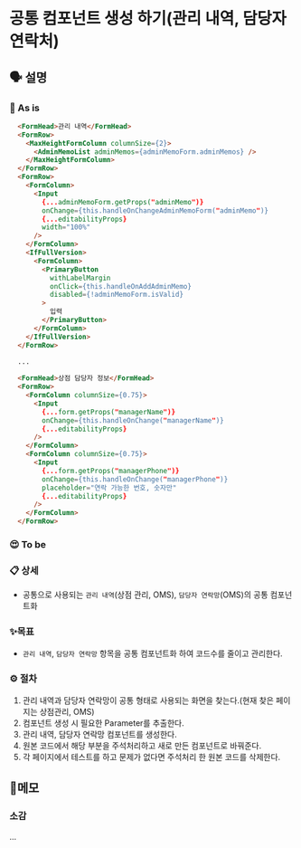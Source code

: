 # 공통 컴포넌트 생성 하기(관리 내역, 담당자 연락처)

## **🗣 설명**

### **🧐 As is**

```html
  <FormHead>관리 내역</FormHead>
  <FormRow>
    <MaxHeightFormColumn columnSize={2}>
      <AdminMemoList adminMemos={adminMemoForm.adminMemos} />
    </MaxHeightFormColumn>
  </FormRow>
  <FormRow>
    <FormColumn>
      <Input
        {...adminMemoForm.getProps("adminMemo")}
        onChange={this.handleOnChangeAdminMemoForm("adminMemo")}
        {...editabilityProps}
        width="100%"
      />
    </FormColumn>
    <IfFullVersion>
      <FormColumn>
        <PrimaryButton
          withLabelMargin
          onClick={this.handleOnAddAdminMemo}
          disabled={!adminMemoForm.isValid}
        >
          입력
        </PrimaryButton>
      </FormColumn>
    </IfFullVersion>
  </FormRow>

  ...
  
  <FormHead>상점 담당자 정보</FormHead>
  <FormRow>
    <FormColumn columnSize={0.75}>
      <Input
        {...form.getProps("managerName")}
        onChange={this.handleOnChange("managerName")}
        {...editabilityProps}
      />
    </FormColumn>
    <FormColumn columnSize={0.75}>
      <Input
        {...form.getProps("managerPhone")}
        onChange={this.handleOnChange("managerPhone")}
        placeholder="연락 가능한 번호, 숫자만"
        {...editabilityProps}
      />
    </FormColumn>
  </FormRow>
```

### **😍 To be**

### **📋 상세**

- 공통으로 사용되는 `관리 내역`(상점 관리, OMS), `담당자 연락망`(OMS)의 공통 컴포넌트화

### ✨목표

- `관리 내역`, `담당자 연락망` 항목을 공통 컴포넌트화 하여 코드수를 줄이고 관리한다.

### **⚙️ 절차**

1. 관리 내역과 담당자 연락망이 공통 형태로 사용되는 화면을 찾는다.(현재 찾은 페이지는 상점관리, OMS)
2. 컴포넌트 생성 시 필요한 Parameter를 추출한다.
3. 관리 내역, 담당자 연락망 컴포넌트를 생성한다.
4. 원본 코드에서 해당 부분을 주석처리하고 새로 만든 컴포넌트로 바꿔준다.
5. 각 페이지에서 테스트를 하고 문제가 없다면 주석처리 한 원본 코드를 삭제한다.

## 📝메모

### 소감

...
